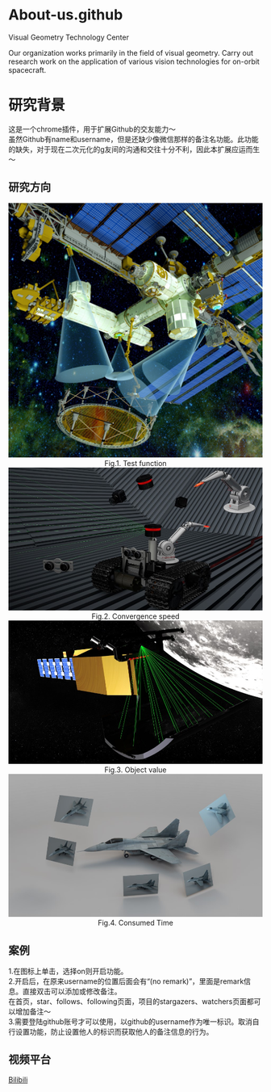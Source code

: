 # About-us.github
Visual Geometry Technology Center<br>

Our organization works primarily in the field of visual geometry. Carry out research work on the application of various vision technologies for on-orbit spacecraft.

# 研究背景
这是一个chrome插件，用于扩展Github的交友能力～  
虽然Github有name和username，但是还缺少像微信那样的备注名功能。此功能的缺失，对于现在二次元化的g友间的沟通和交往十分不利，因此本扩展应运而生～

## 研究方向
<p align="center">
  <img src=https://github.com/VG-TechCenter/About-us.github/blob/main/About_us_IMG/1.jpg alt="Fig.2. Convergence speed"/><br>
  Fig.1. Test function <br>
  <img src=https://github.com/VG-TechCenter/About-us.github/blob/main/About_us_IMG/2.jpg alt="Fig.2. Convergence speed" /><br>
  Fig.2. Convergence speed <br>
  <img src=https://github.com/VG-TechCenter/About-us.github/blob/main/About_us_IMG/3.jpg alt="Fig.3. Object value" /><br>
  Fig.3. Object value <br>
  <img src=https://github.com/VG-TechCenter/About-us.github/blob/main/About_us_IMG/4.jpg alt="Fig.4. Consumed Time" /><br>
  Fig.4. Consumed Time<br>
</p>


## 案例
1.在图标上单击，选择on则开启功能。  
2.开启后，在原来username的位置后面会有“(no remark)”，里面是remark信息。直接双击可以添加或修改备注。  
在首页，star、follows、following页面，项目的stargazers、watchers页面都可以增加备注～  
3.需要登陆github账号才可以使用，以github的username作为唯一标识。取消自行设置功能，防止设置他人的标识而获取他人的备注信息的行为。  

## 视频平台
[Bilibili](https://space.bilibili.com/108097045?spm_id_from=333.1007.0.0)  

